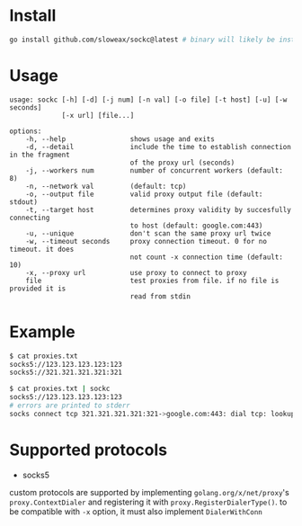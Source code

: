 # Install
```sh
go install github.com/sloweax/sockc@latest # binary will likely be installed at ~/go/bin
```

# Usage
```
usage: sockc [-h] [-d] [-j num] [-n val] [-o file] [-t host] [-u] [-w seconds]
             [-x url] [file...]

options:
    -h, --help                shows usage and exits
    -d, --detail              include the time to establish connection in the fragment
                              of the proxy url (seconds)
    -j, --workers num         number of concurrent workers (default: 8)
    -n, --network val         (default: tcp)
    -o, --output file         valid proxy output file (default: stdout)
    -t, --target host         determines proxy validity by succesfully connecting
                              to host (default: google.com:443)
    -u, --unique              don't scan the same proxy url twice
    -w, --timeout seconds     proxy connection timeout. 0 for no timeout. it does
                              not count -x connection time (default: 10)
    -x, --proxy url           use proxy to connect to proxy
    file                      test proxies from file. if no file is provided it is
                              read from stdin
```

# Example
```sh
$ cat proxies.txt
socks5://123.123.123.123:123
socks5://321.321.321.321:321

$ cat proxies.txt | sockc
socks5://123.123.123.123:123
# errors are printed to stderr
socks connect tcp 321.321.321.321:321->google.com:443: dial tcp: lookup 321.321.321.321: no such host
```

# Supported protocols

- socks5

custom protocols are supported by implementing `golang.org/x/net/proxy`'s `proxy.ContextDialer` and registering it with `proxy.RegisterDialerType()`. to be compatible with `-x` option, it must also implement `DialerWithConn`
